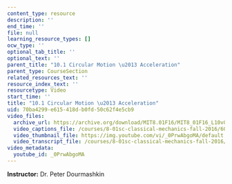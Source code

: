 ```yaml
---
content_type: resource
description: ''
end_time: ''
file: null
learning_resource_types: []
ocw_type: ''
optional_tab_title: ''
optional_text: ''
parent_title: "10.1 Circular Motion \u2013 Acceleration"
parent_type: CourseSection
related_resources_text: ''
resource_index_text: ''
resourcetype: Video
start_time: ''
title: "10.1 Circular Motion \u2013 Acceleration"
uid: 70ba4299-e615-418d-b0fd-50c62f4e5cb9
video_files:
  archive_url: https://archive.org/download/MIT8.01F16/MIT8_01F16_L10v01_360p.mp4
  video_captions_file: /courses/8-01sc-classical-mechanics-fall-2016/606ab3a0b9265977b4ada49cccc80ae4_0PrwAbgoMA.vtt
  video_thumbnail_file: https://img.youtube.com/vi/_0PrwAbgoMA/default.jpg
  video_transcript_file: /courses/8-01sc-classical-mechanics-fall-2016/0d45daac5bb25ee5cc7a94fccd6b9860_0PrwAbgoMA.pdf
video_metadata:
  youtube_id: _0PrwAbgoMA
---
```


**Instructor:** Dr. Peter Dourmashkin



